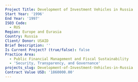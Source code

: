 ```yaml
---
Project Title: Development of Investment Vehicles in Russia
Start Year: '1996'
End Year: '1997'
ISO3 Code:
  - RUS
Region: Europe and Eurasia
Country: Russia
Client/ Donor: USAID
Brief Description: ''
Is Current Project? (true/false): false
Practice Area:
  - Public Financial Management and Fiscal Sustainability
  - 'Security, Transparency, and Governance'
projects_slug: Development-of-Investment-Vehicles-in-Russia
Contract Value USD: '1860000.00'
---
```

